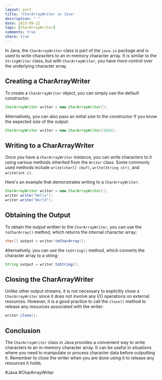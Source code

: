 ```yaml
---
layout: post
title: "CharArrayWriter in Java"
description: " "
date: 2023-09-22
tags: [CharArrayWriter]
comments: true
share: true
---
```


In Java, the `CharArrayWriter` class is part of the `java.io` package and is used to write characters to an in-memory character array. It is similar to the `StringWriter` class, but with `CharArrayWriter`, you have more control over the underlying character array.

## Creating a CharArrayWriter

To create a `CharArrayWriter` object, you can simply use the default constructor:

```java
CharArrayWriter writer = new CharArrayWriter();
```

Alternatively, you can also pass an initial size to the constructor if you know the expected size of the output:

```java
CharArrayWriter writer = new CharArrayWriter(1024);
```

## Writing to a CharArrayWriter

Once you have a `CharArrayWriter` instance, you can write characters to it using various methods inherited from the `Writer` class. Some commonly used methods include `write(char[] cbuf)`, `write(String str)`, and `write(int c)`.

Here's an example that demonstrates writing to a `CharArrayWriter`:

```java
CharArrayWriter writer = new CharArrayWriter();
writer.write("Hello");
writer.write("World");
```

## Obtaining the Output

To obtain the output written to the `CharArrayWriter`, you can use the `toCharArray()` method, which returns the internal character array:

```java
char[] output = writer.toCharArray();
```

Alternatively, you can use the `toString()` method, which converts the character array to a string:

```java
String output = writer.toString();
```

## Closing the CharArrayWriter

Unlike other output streams, it is not necessary to explicitly close a `CharArrayWriter` since it does not involve any I/O operations on external resources. However, it is a good practice to call the `close()` method to release any resources associated with the writer:

```java
writer.close();
```

## Conclusion

The `CharArrayWriter` class in Java provides a convenient way to write characters to an in-memory character array. It can be useful in situations where you need to manipulate or process character data before outputting it. Remember to close the writer when you are done using it to release any resources it holds.

#Java #CharArrayWriter